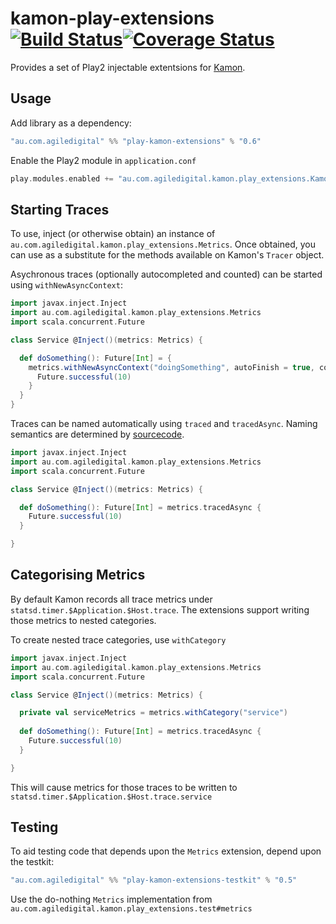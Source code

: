 # kamon-play-extensions [![Build Status](https://travis-ci.org/agiledigital/kamon-play-extensions.svg?branch=master)](https://travis-ci.org/agiledigital/kamon-play-extensions)[![Coverage Status](https://coveralls.io/repos/github/agiledigital/kamon-play-extensions/badge.svg?branch=master)](https://coveralls.io/github/agiledigital/kamon-play-extensions?branch=master)

Provides a set of Play2 injectable extentsions for [Kamon](http://kamon.io/).

## Usage

Add library as a dependency:

```scala
"au.com.agiledigital" %% "play-kamon-extensions" % "0.6"
```

Enable the Play2 module in `application.conf`

```scala
play.modules.enabled += "au.com.agiledigital.kamon.play_extensions.KamonPlayExtensionsModule"
```

## Starting Traces

To use, inject (or otherwise obtain) an instance of `au.com.agiledigital.kamon.play_extensions.Metrics`. Once obtained, you can use as a substitute for the methods available on Kamon's `Tracer` object.

Asychronous traces (optionally autocompleted and counted) can be started using `withNewAsyncContext`:

```scala
import javax.inject.Inject
import au.com.agiledigital.kamon.play_extensions.Metrics
import scala.concurrent.Future

class Service @Inject()(metrics: Metrics) {

  def doSomething(): Future[Int] = {
    metrics.withNewAsyncContext("doingSomething", autoFinish = true, count = true) {
      Future.successful(10)
    }
  }
}
```

Traces can be named automatically using `traced` and `tracedAsync`. Naming semantics are determined by [sourcecode](https://github.com/lihaoyi/sourcecode).

```scala
import javax.inject.Inject
import au.com.agiledigital.kamon.play_extensions.Metrics
import scala.concurrent.Future

class Service @Inject()(metrics: Metrics) {

  def doSomething(): Future[Int] = metrics.tracedAsync {
    Future.successful(10)
  }

}
```

## Categorising Metrics
By default Kamon records all trace metrics under `statsd.timer.$Application.$Host.trace`. The extensions support writing those metrics to nested categories.

To create nested trace categories, use `withCategory`

```scala
import javax.inject.Inject
import au.com.agiledigital.kamon.play_extensions.Metrics
import scala.concurrent.Future

class Service @Inject()(metrics: Metrics) {

  private val serviceMetrics = metrics.withCategory("service")
  
  def doSomething(): Future[Int] = metrics.tracedAsync {
    Future.successful(10)
  }

}
```

This will cause metrics for those traces to be written to `statsd.timer.$Application.$Host.trace.service`


## Testing

To aid testing code that depends upon the `Metrics` extension, depend upon the testkit:

```scala
"au.com.agiledigital" %% "play-kamon-extensions-testkit" % "0.5"
```

Use the do-nothing `Metrics` implementation from `au.com.agiledigital.kamon.play_extensions.test#metrics`
